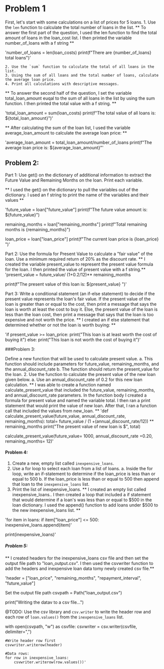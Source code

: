 # Problem 1

First, let's start with some calculations on a list of prices for 5 loans.
    1. Use the `len` function to calculate the total number of loans in the list.
**  To answer the first part of the question, I used the len function to find the total amount of loans in the loan_cost list.  I then printed the variable number_of_loans with a f string **

'number_of_loans = len(loan_costs)
print(f"There are {number_of_loans} total loans")'

    2. Use the `sum` function to calculate the total of all loans in the list.
    3. Using the sum of all loans and the total number of loans, calculate the average loan price.
    4. Print all calculations with descriptive messages.
** To answer the second half of the question, I set the variable total_loan_amount euqal to the sum of all loans in the list by using the sum function. I then printed the total value with a f string. **

'total_loan_amount = sum(loan_costs)
print(f"The total value of all loans is: ${total_loan_amount}")'

** After calculating the sum of the loan list, I used the variable average_loan_amount to calculate the average loan price: **

'average_loan_amount = total_loan_amount/number_of_loans
print(f"The average loan price is: ${average_loan_amount}"'

## Problem 2:

Part 1: Use get() on the dictionary of additional information to extract the Future Value and Remaining Months on the loan.
Print each variable.

** I used the get() on the dictionary to pull the variables out of the dictionary. I used an f string to print the name of the variables and their values **

'future_value = loan["future_value"]
print(f"The future value amount is: ${future_value}")

remaining_months = loan["remaining_months"]
print(f"Total remaining months is {remaining_months}")

loan_price = loan["loan_price"]
print(f"The current loan price is {loan_price} ")'

Part 2:  Use the formula for Present Value to calculate a "fair value" of the loan.
Use a minimum required return of 20% as the discount rate.
** I created the variable present_value to represent the present value formula for the loan.  I then printed the value of present value with a f string.**
'present_value = future_value/ (1+0.2/12)** remaining_months

print(f"The present value of this loan is: ${present_value} ")'

Part 3: Write a conditional statement (an if-else statement) to decide if the present value represents the loan's fair value.
If the present value of the loan is greater than or equal to the cost, then print a message that says the loan is worth at least the cost to buy it.
Else, the present value of the loan is less than the loan cost, then print a message that says that the loan is too expensive and not worth the price.
** I created an if else statement that determined whether or not the loan is worth buying: **

'if present_value >= loan_price:
    print("This loan is at least worth the cost of buying it")
else:
    print("This loan is not worth the cost of buying it")'

###Problem 3: 

 Define a new function that will be used to calculate present value.
    a. This function should include parameters for future_value, remaining_months, and the annual_discount_rate
    b. The function should return the present_value for the loan.
2. Use the function to calculate the present value of the new loan given below.
    a. Use an annual_discount_rate of 0.2 for this new loan calculation.
** I was able to create a function named calculate_present_value that included the future_value, remaining_months, and annual_discount_rate parameters.  In the function body I created a formula for present value and named the variable total.  I then ran a print statement that would print the value of new loan.  After that, I ran a function call that included the values from new_loan. **
'def calculate_present_value(future_value, annual_discount_rate, remaining_months):
    total= future_value / (1 +(annual_discount_rate/12)) ** remaining_months
    print("The present value of new loan is $", total)

calculate_present_value(future_value= 1000, annual_discount_rate =0.20, remaining_months= 12)'

#### Problem 4:
1. Create a new, empty list called `inexpensive_loans`.
2. Use a for loop to select each loan from a list of loans.
    a. Inside the for loop, write an if-statement to determine if the loan_price is less than or equal to 500
    b. If the loan_price is less than or equal to 500 then append that loan to the `inexpensive_loans` list.
3. Print the list of inexpensive_loans.
** I created an empty list called inexpensive_loans.. I then created a loop that included a if statement that would determine if a loan's was less than or equal to $500 in the loan dictionary.  I used the append() function to add loans under $500 to the new inexpensive_loans list. ** 

 'for item in loans:
    if item["loan_price"] <= 500:
        inexpensive_loans.append(item)'

print(inexpensive_loans)'

##### Problem 5:
** I created headers for the inexpensive_loans csv file and then set the output file path to "loan_output.csv".  I then used the csvwriter function to add the headers and inexpensive loan data tomy newly created csv file.**

'header = ["loan_price", "remaining_months", "repayment_interval", "future_value"]

 Set the output file path
csvpath = Path("loan_output.csv")

print("Writing the datav to a csv file...")

 @TODO: Use the csv library and `csv.writer` to write the header row
 and each row of `loan.values()` from the `inexpensive_loans` list.

with open(csvpath, "w") as csvfile:
    csvwriter = csv.writer(csvfile, delimiter=",")

    #Write header row first
    csvwriter.writerow(header)

    #Data rows:
    for row in inexpensive_loans:
        csvwriter.writerow(row.values())'


















